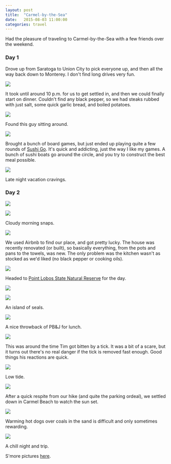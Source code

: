 ```yaml
---
layout: post
title:  "Carmel-by-the-Sea"
date:   2015-08-03 11:00:00
categories: travel
---
```

Had the pleasure of traveling to Carmel-by-the-Sea with a few friends over the weekend.

### Day 1

Drove up from Saratoga to Union City to pick everyone up, and then all the way back down to Monterey. I don't find long drives very fun.

![][August-3-1]

It took until around 10 p.m. for us to get settled in, and then we could finally start on dinner. Couldn't find any black pepper, so we had steaks rubbed with just salt, some quick garlic bread, and boiled potatoes.

![][August-3-2]

Found this guy sitting around.

![][August-3-3]

Brought a bunch of board games, but just ended up playing quite a few rounds of [Sushi Go](http://www.gamewright.com/gamewright/index.php?section=games&page=game&show=291). It's quick and addicting, just the way I like my games. A bunch of sushi boats go around the circle, and you try to construct the best meal possible.

![][August-3-4]

Late night vacation cravings.

### Day 2

![][August-3-5]

![][August-3-6]

Cloudy morning snaps.

![][August-3-7]

We used Airbnb to find our place, and got pretty lucky. The house was recently renovated (or built), so basically everything, from the pots and pans to the towels, was new. The only problem was the kitchen wasn't as stocked as we'd liked (no black pepper or cooking oils).

![][August-3-8]

Headed to [Point Lobos State Natural Reserve](http://www.pointlobos.org/) for the day.

![][August-3-9]

![][August-3-10]

An island of seals.

![][August-3-11]

A nice throwback of PB&J for lunch.

![][August-3-12]

This was around the time Tim got bitten by a tick. It was a bit of a scare, but it turns out there's no real danger if the tick is removed fast enough. Good things his reactions are quick.

![][August-3-13]

Low tide.

![][August-3-14]

After a quick respite from our hike (and quite the parking ordeal), we settled down in Carmel Beach to watch the sun set.

![][August-3-15]

Warming hot dogs over coals in the sand is difficult and only sometimes rewarding.

![][August-3-16]

A chill night and trip.

S'more pictures [here](https://www.flickr.com/photos/echiou/sets/72157656740004021).

[August-3-1]: https://raw.githubusercontent.com/echiou/echiou.github.io-images/master/August-3/August-3-1.jpg
[August-3-2]: https://raw.githubusercontent.com/echiou/echiou.github.io-images/master/August-3/August-3-2.jpg
[August-3-3]: https://raw.githubusercontent.com/echiou/echiou.github.io-images/master/August-3/August-3-3.jpg
[August-3-4]: https://raw.githubusercontent.com/echiou/echiou.github.io-images/master/August-3/August-3-4.jpg
[August-3-5]: https://raw.githubusercontent.com/echiou/echiou.github.io-images/master/August-3/August-3-5.jpg
[August-3-6]: https://raw.githubusercontent.com/echiou/echiou.github.io-images/master/August-3/August-3-6.jpg
[August-3-7]: https://raw.githubusercontent.com/echiou/echiou.github.io-images/master/August-3/August-3-7.jpg
[August-3-8]: https://raw.githubusercontent.com/echiou/echiou.github.io-images/master/August-3/August-3-8.jpg
[August-3-9]: https://raw.githubusercontent.com/echiou/echiou.github.io-images/master/August-3/August-3-9.jpg
[August-3-10]: https://raw.githubusercontent.com/echiou/echiou.github.io-images/master/August-3/August-3-10.jpg
[August-3-11]: https://raw.githubusercontent.com/echiou/echiou.github.io-images/master/August-3/August-3-11.jpg
[August-3-12]: https://raw.githubusercontent.com/echiou/echiou.github.io-images/master/August-3/August-3-12.jpg
[August-3-13]: https://raw.githubusercontent.com/echiou/echiou.github.io-images/master/August-3/August-3-13.jpg
[August-3-14]: https://raw.githubusercontent.com/echiou/echiou.github.io-images/master/August-3/August-3-14.jpg
[August-3-15]: https://raw.githubusercontent.com/echiou/echiou.github.io-images/master/August-3/August-3-15.jpg
[August-3-16]: https://raw.githubusercontent.com/echiou/echiou.github.io-images/master/August-3/August-3-16.jpg
